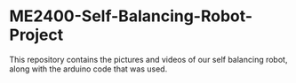 # ME2400-Self-Balancing-Robot-Project
This repository contains the pictures and videos of our self balancing robot, along with the arduino code that was used.

